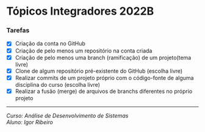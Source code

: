 # Tópicos Integradores 2022B

### Tarefas

- [x] Criação da conta no GitHub
- [x] Criação de pelo menos um repositório na conta criada
- [x] Criação de pelo menos uma branch (ramificação) de um projeto(tema livre)
- [x] Clone de algum repositório pré-existente do GitHub (escolha livre)
- [x] Realizar commits de um projeto próprio com o código-fonte de alguma disciplina do curso (escolha livre)
- [x] Realizar a fusão (merge) de arquivos de branchs diferentes no próprio projeto
___
_Curso: Análise de Desenvolvimento de Sistemas_  
_Aluno: Igor Ribeiro_